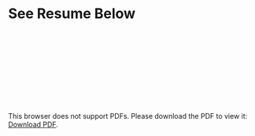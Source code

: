 # See Resume Below

<object data="https://github.com/Ruborcalor/resume/raw/master/resume.pdf" type="application/pdf" width="700px" height="700px">
    <embed src="https://github.com/Ruborcalor/resume/raw/master/resume.pdf">
        <p>This browser does not support PDFs. Please download the PDF to view it: <a href="https://github.com/Ruborcalor/resume/raw/master/resume.pdf">Download PDF</a>.</p>
    </embed>
</object>
